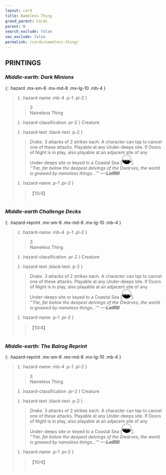 ```yaml
---
layout: card
title: Nameless Thing
grand_parent: Cards
parent: N
search_exclude: false
nav_exclude: false
permalink: /cards/nameless-thing/
---
```


## PRINTINGS


### _Middle-earth: Dark Minions_

{: .hazard .mx-sm-6 .mx-md-8 .mx-lg-10 .mb-4 }
> {: .hazard-name .mb-4 .p-1 .pl-2 }
> > <div class="hazard-mp">3</div>
> > <div class="card-name">Nameless Thing</div>
>
> {: .hazard-classification .pr-2 }
> Creature
>
> {: .hazard-text .black-text .p-2 }
> > _Drake._ 3 attacks of 2 strikes each. A character can tap to cancel one of these attacks. Playable at any Under-deeps site. If Doors of Night is in play, also playable at an adjacent site of any Under-deeps site or keyed to a Coastal Sea \[![](/assets/images/coastalsea.svg)].   <br>_“‘Far, far below the deepest delvings of the Dwarves, the world is gnawed by nameless things...’”_ ***---&#65279;LotRIII*** 
>
> {: .hazard-name .p-1 .pr-2 }
> > <div class="card-shield">【10/4】</div>
> > <div class="card-corruption">&nbsp;</div>

### _Middle-earth Challenge Decks_

{: .hazard-reprint .mx-sm-6 .mx-md-8 .mx-lg-10 .mb-4 }
> {: .hazard-name .mb-4 .p-1 .pl-2 }
> > <div class="hazard-mp">3</div>
> > <div class="card-name">Nameless Thing</div>
>
> {: .hazard-classification .pr-2 }
> Creature
>
> {: .hazard-text .black-text .p-2 }
> > _Drake._ 3 attacks of 2 strikes each. A character can tap to cancel one of these attacks. Playable at any Under-deeps site. If Doors of Night is in play, also playable at an adjacent site of any Under-deeps site or keyed to a Coastal Sea \[![](/assets/images/coastalsea.svg)].   <br>_“‘Far, far below the deepest delvings of the Dwarves, the world is gnawed by nameless things...’”_ ***---&#65279;LotRIII*** 
>
> {: .hazard-name .p-1 .pr-2 }
> > <div class="card-shield">【10/4】</div>
> > <div class="card-corruption-white">&nbsp;</div>

### _Middle-earth: The Balrog Reprint_

{: .hazard-reprint .mx-sm-6 .mx-md-8 .mx-lg-10 .mb-4 }
> {: .hazard-name .mb-4 .p-1 .pl-2 }
> > <div class="hazard-mp">3</div>
> > <div class="card-name">Nameless Thing</div>
>
> {: .hazard-classification .pr-2 }
> Creature
>
> {: .hazard-text .black-text .p-2 }
> > _Drake._ 3 attacks of 2 strikes each. A character can tap to cancel one of these attacks. Playable at any Under-deeps site. If Doors of Night is in play, also playable at an adjacent site of any Under-deeps site or keyed to a Coastal Sea \[![](/assets/images/coastalsea.svg)].   <br>_“‘Far, far below the deepest delvings of the Dwarves, the world is gnawed by nameless things...’”_ ***---&#65279;LotRIII*** 
>
> {: .hazard-name .p-1 .pr-2 }
> > <div class="card-shield">【10/4】</div>
> > <div class="card-corruption-white">&nbsp;</div>

